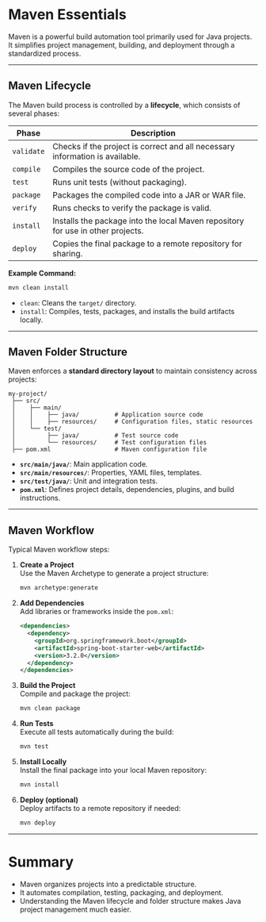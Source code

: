 # **Maven Essentials**

Maven is a powerful build automation tool primarily used for Java projects. It simplifies project management, building, and deployment through a standardized process.

---

## Maven Lifecycle

The Maven build process is controlled by a **lifecycle**, which consists of several phases:

| Phase        | Description |
|--------------|-------------|
| `validate`   | Checks if the project is correct and all necessary information is available. |
| `compile`    | Compiles the source code of the project. |
| `test`       | Runs unit tests (without packaging). |
| `package`    | Packages the compiled code into a JAR or WAR file. |
| `verify`     | Runs checks to verify the package is valid. |
| `install`    | Installs the package into the local Maven repository for use in other projects. |
| `deploy`     | Copies the final package to a remote repository for sharing. |

**Example Command:**
```bash
mvn clean install
```
- `clean`: Cleans the `target/` directory.
- `install`: Compiles, tests, packages, and installs the build artifacts locally.

---

## Maven Folder Structure

Maven enforces a **standard directory layout** to maintain consistency across projects:

```
my-project/
 ├── src/
 │    ├── main/
 │    │    ├── java/          # Application source code
 │    │    ├── resources/     # Configuration files, static resources
 │    └── test/
 │         ├── java/          # Test source code
 │         └── resources/     # Test configuration files
 ├── pom.xml                  # Maven configuration file
```

- **`src/main/java/`**: Main application code.
- **`src/main/resources/`**: Properties, YAML files, templates.
- **`src/test/java/`**: Unit and integration tests.
- **`pom.xml`**: Defines project details, dependencies, plugins, and build instructions.

---

## Maven Workflow

Typical Maven workflow steps:

1. **Create a Project**  
   Use the Maven Archetype to generate a project structure:
   ```bash
   mvn archetype:generate
   ```

2. **Add Dependencies**  
   Add libraries or frameworks inside the `pom.xml`:
   ```xml
   <dependencies>
     <dependency>
       <groupId>org.springframework.boot</groupId>
       <artifactId>spring-boot-starter-web</artifactId>
       <version>3.2.0</version>
     </dependency>
   </dependencies>
   ```

3. **Build the Project**  
   Compile and package the project:
   ```bash
   mvn clean package
   ```

4. **Run Tests**  
   Execute all tests automatically during the build:
   ```bash
   mvn test
   ```

5. **Install Locally**  
   Install the final package into your local Maven repository:
   ```bash
   mvn install
   ```

6. **Deploy (optional)**  
   Deploy artifacts to a remote repository if needed:
   ```bash
   mvn deploy
   ```

---

# Summary

- Maven organizes projects into a predictable structure.
- It automates compilation, testing, packaging, and deployment.
- Understanding the Maven lifecycle and folder structure makes Java project management much easier.